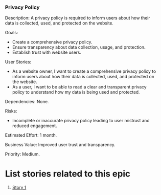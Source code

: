 ### Privacy Policy

Description: A privacy policy is required to inform users about how their data is collected, used, and protected on the website.

Goals:

- Create a comprehensive privacy policy.
- Ensure transparency about data collection, usage, and protection.
- Establish trust with website users.

User Stories:

- As a website owner, I want to create a comprehensive privacy policy to inform users about how their data is collected, used, and protected on the website.
- As a user, I want to be able to read a clear and transparent privacy policy to understand how my data is being used and protected.

Dependencies: None.

Risks:

- Incomplete or inaccurate privacy policy leading to user mistrust and reduced engagement.

Estimated Effort: 1 month.

Business Value: Improved user trust and transparency.

Priority: Medium.

# List stories related to this epic

1. [Story 1](documentation/templates/theme/initiatives/epics/stories/story_template.md)
